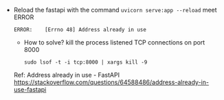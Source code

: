 
- Reload the fastapi with the command ```uvicorn serve:app --reload``` meet ERROR 
  ```
  ERROR:    [Errno 48] Address already in use
  ```
  - How to solve?
    kill the process listened TCP connections on port 8000
    ```
    sudo lsof -t -i tcp:8000 | xargs kill -9
    ```
  
  Ref:
  Address already in use - FastAPI
  https://stackoverflow.com/questions/64588486/address-already-in-use-fastapi
